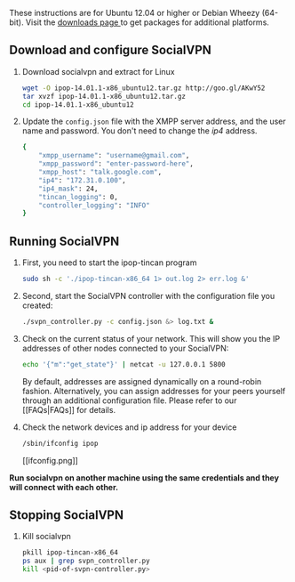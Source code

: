 These instructions are for Ubuntu 12.04 or higher or Debian Wheezy (64-bit).
Visit the [downloads page ](https://github.com/ipop-project/downloads/releases) to get packages for additional platforms.
## Download and configure SocialVPN

1.  Download socialvpn and extract for Linux

    ```bash
    wget -O ipop-14.01.1-x86_ubuntu12.tar.gz http://goo.gl/AKwY52
    tar xvzf ipop-14.01.1-x86_ubuntu12.tar.gz
    cd ipop-14.01.1-x86_ubuntu12
    ```

2.  Update the `config.json` file with the XMPP server address, and the user name
    and password. You don't need to change the *ip4* address.

    ```bash
    {
        "xmpp_username": "username@gmail.com",
        "xmpp_password": "enter-password-here",
        "xmpp_host": "talk.google.com",
        "ip4": "172.31.0.100",
        "ip4_mask": 24,
        "tincan_logging": 0,
        "controller_logging": "INFO"
    }
    ```

## Running SocialVPN

1.  First, you need to start the ipop-tincan program

    ```bash
    sudo sh -c './ipop-tincan-x86_64 1> out.log 2> err.log &'
    ```

2.  Second, start the SocialVPN controller with the configuration file you created:

    ```bash
    ./svpn_controller.py -c config.json &> log.txt &
    ```

3.  Check on the current status of your network. This will show you the IP addresses of other nodes connected to your SocialVPN:

    ```bash
    echo '{"m":"get_state"}' | netcat -u 127.0.0.1 5800
    ```

    By default, addresses are assigned dynamically on a round-robin fashion. Alternatively, you can assign addresses for your peers yourself through an additional configuration file. Please refer to our [[FAQs|FAQs]] for details.

4.  Check the network devices and ip address for your device

    ```bash
    /sbin/ifconfig ipop
    ```

    [[ifconfig.png]]

**Run socialvpn on another machine using the same credentials and they will connect
with each other.**

## Stopping SocialVPN

1.  Kill socialvpn 

    ```bash
    pkill ipop-tincan-x86_64
    ps aux | grep svpn_controller.py
    kill <pid-of-svpn-controller.py>
    ```
